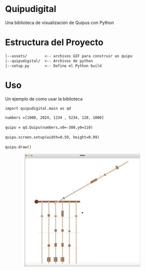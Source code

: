 # Quipudigital

Una biblioteca de visualización de Quipus con Python

# Estructura del Proyecto

```
|--assets/        <-- archivos GIF para construir un quipu
|--quipudigital/  <-- Archivos de python
|--setup.py       <-- Define el Python build
```

# Uso

Un ejemplo de como usar la biblioteca

```
import quipudigital.main as qd
```

```
numbers =[1000, 2024, 1234 , 5234, 120, 1000]

quipu = qd.Quipu(numbers,x0=-300,y0=110)

quipu.screen.setup(width=0.59, height=0.99)  

quipu.draw()
```
<p align="center">
    <img  width="75%" src="https://raw.githubusercontent.com/jgomezz/quipudigital/main/quipu.png">
</p>
